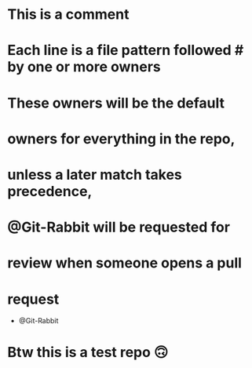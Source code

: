 # This is a comment
# Each line is a file pattern followed # by one or more owners
# These owners will be the default 
# owners for everything in the repo, 
# unless a later match takes precedence,
# @Git-Rabbit will be requested for 
# review when someone opens a pull 
# request
* @Git-Rabbit
# Btw this is a test repo 🙃
